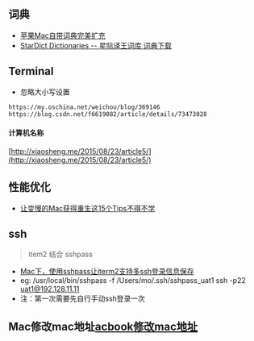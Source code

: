 ## 词典
* [苹果Mac自带词典完美扩充](https://www.jianshu.com/p/c57be986589b)
* [StarDict Dictionaries -- 星际译王词库 词典下载](http://download.huzheng.org/)

## Terminal
* 忽略大小写设置
````apple js
https://my.oschina.net/weichou/blog/369146
https://blog.csdn.net/f6619082/article/details/73473028
````
#### 计算机名称
[http://xiaosheng.me/2015/08/23/article5/](http://xiaosheng.me/2015/08/23/article5/)

## 性能优化
* [让变慢的Mac获得重生这15个Tips不得不学](https://bbs.feng.com/mobile-news-read-673744.html)


## ssh
> item2 结合 sshpass
* [Mac下，使用sshpass让iterm2支持多ssh登录信息保存](https://www.cnblogs.com/onlyfu/p/4460160.html)
* eg: /usr/local/bin/sshpass -f /Users/mo/.ssh/sshpass_uat1 ssh -p22 uat1@192.128.11.11
* 注：第一次需要先自行手动ssh登录一次


## Mac修改mac地址[acbook修改mac地址](http://geoffrey-qiao.iteye.com/blog/2053137)